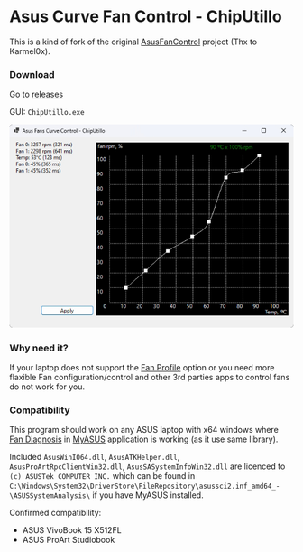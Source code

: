 # Asus Curve Fan Control - ChipUtillo

This is a kind of fork of the original [AsusFanControl](https://github.com/Karmel0x/AsusFanControl) project (Thx to Karmel0x).

### Download
Go to [releases](../../releases)

GUI: `ChipUtillo.exe`  

![AsusFanControlGUI](https://raw.githubusercontent.com/chiputillo/AsusCurveFanControl/main/screen.jpg)

### Why need it?
If your laptop does not support the [Fan Profile](https://github.com/Karmel0x/AsusFanControl/assets/25367564/924d990a-bf20-4b8d-bf9d-56c460174d99) option or you need more flaxible Fan configuration/control and other 3rd parties apps to control fans do not work for you.

### Compatibility
This program should work on any ASUS laptop with x64 windows where [Fan Diagnosis](https://github.com/Karmel0x/AsusFanControl/assets/25367564/7129833b-97af-4da8-9148-b71e49552ea4) in [MyASUS](https://apps.microsoft.com/store/detail/myasus/9N7R5S6B0ZZH) application is working (as it use same library).

Included `AsusWinIO64.dll`, `AsusATKHelper.dll`, `AsusProArtRpcClientWin32.dll`, `AsusSASystemInfoWin32.dll` are licenced to `(c) ASUSTek COMPUTER INC.` which can be found in `C:\Windows\System32\DriverStore\FileRepository\asussci2.inf_amd64_-\ASUSSystemAnalysis\` if you have MyASUS installed.

Confirmed compatibility: 
- ASUS VivoBook 15 X512FL
- ASUS ProArt Studiobook
